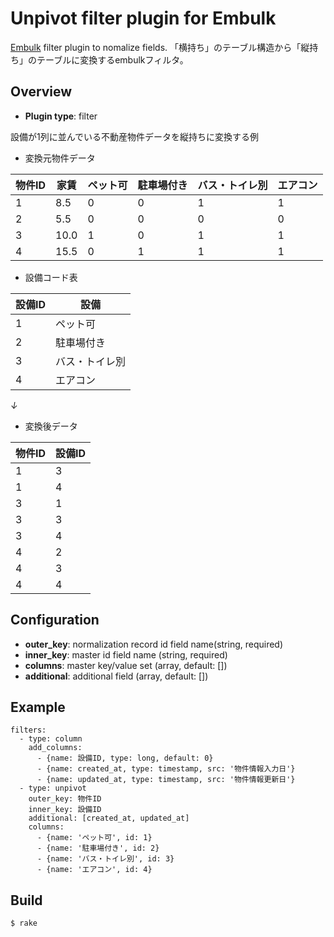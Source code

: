 # Unpivot filter plugin for Embulk

[Embulk](https://github.com/embulk/embulk/) filter plugin to nomalize fields.
「横持ち」のテーブル構造から「縦持ち」のテーブルに変換するembulkフィルタ。

## Overview

* **Plugin type**: filter

設備が1列に並んでいる不動産物件データを縦持ちに変換する例

* 変換元物件データ

|物件ID|家賃|ペット可|駐車場付き|バス・トイレ別|エアコン|
|---|---|---|---|---|---|
|1|8.5|0|0|1|1|
|2|5.5|0|0|0|0|
|3|10.0|1|0|1|1|
|4|15.5|0|1|1|1|

* 設備コード表

|設備ID|設備|
|---|---|
|1|ペット可|
|2|駐車場付き|
|3|バス・トイレ別|
|4|エアコン|

*↓*

* 変換後データ

|物件ID|設備ID|
|---|---|
|1|3|
|1|4|
|3|1|
|3|3|
|3|4|
|4|2|
|4|3|
|4|4|

## Configuration

- **outer_key**: normalization record id field name(string, required)
- **inner_key**: master id field name (string, required)   
- **columns**: master key/value set (array, default: [])  
- **additional**: additional field (array, default: [])

## Example

```
filters:
  - type: column
    add_columns:
      - {name: 設備ID, type: long, default: 0}
      - {name: created_at, type: timestamp, src: '物件情報入力日'}
      - {name: updated_at, type: timestamp, src: '物件情報更新日'}
  - type: unpivot
    outer_key: 物件ID
    inner_key: 設備ID
    additional: [created_at, updated_at]
    columns:
      - {name: 'ペット可', id: 1}
      - {name: '駐車場付き', id: 2}
      - {name: 'バス・トイレ別', id: 3}
      - {name: 'エアコン', id: 4}
```

## Build

```
$ rake
```
